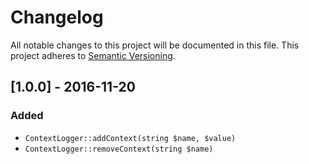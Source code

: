 # Changelog
All notable changes to this project will be documented in this file.
This project adheres to [Semantic Versioning](http://semver.org/).

## [1.0.0] - 2016-11-20
### Added
* `ContextLogger::addContext(string $name, $value)`
* `ContextLogger::removeContext(string $name)`
